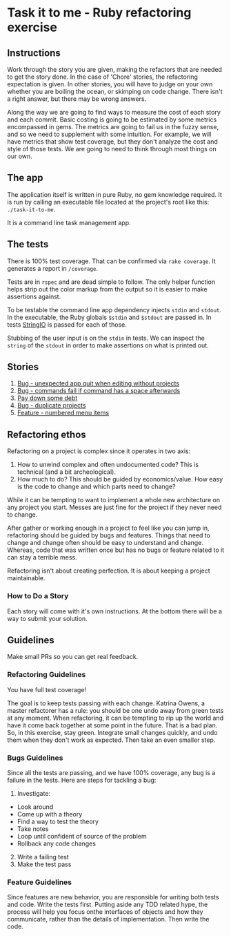 # Task it to me - Ruby refactoring exercise

## Instructions

Work through the story you are given, making the refactors that are
needed to get the story done. In the case of 'Chore' stories, the
refactoring expectation is given. In other stories, you will have to
judge on your own whether you are boiling the ocean, or skimping on
code change. There isn't a right answer, but there may be wrong answers.

Along the way we are going to find ways to measure the cost of each
story and each commit. Basic costing is going to be estimated by some metrics
encompassed in gems. The metrics are going to fail us in the fuzzy sense,
and so we need to supplement with some intuition. For example, we
will have metrics that show test coverage, but they don't analyze the
cost and style of those tests. We are going to need to think through
most things on our own.

## The app

The application itself is written in pure Ruby, no gem knowledge required.
It is run by calling an executable file located at the project's root
like this: `./task-it-to-me`.

It is a command line task management app.

## The tests

There is 100% test coverage. That can be confirmed via `rake coverage`. It
generates a report in `/coverage`.

Tests are in `rspec` and are dead simple to follow. The only helper function
helps strip out the color markup from the output so it is easier to make
assertions against.

To be testable the command line app dependency injects `stdin` and `stdout`. In
the executable, the Ruby globals `$stdin` and `$stdout` are passed in. In tests
[StringIO](https://ruby-doc.org/stdlib-2.6.4/libdoc/stringio/rdoc/StringIO.html)
is passed for each of those.

Stubbing of the user input is on the `stdin` in tests. We can inspect the
`string` of the `stdout` in order to make assertions on what is printed out.

## Stories

1. [Bug - unexpected app quit when editing without projects](stories/2-bug-unexpected-quit.md)
2. [Bug - commands fail if command has a space afterwards](stories/3-command-fails.md)
3. [Pay down some debt](stories/3-pay-down.md)
4. [Bug - duplicate projects](stories/4-duplicate-projects.md)
5. [Feature - numbered menu items](stories/5-numbered-menu-items.md)

## Refactoring ethos

Refactoring on a project is complex since it operates in two axis:

1. How to unwind complex and often undocumented code? This is technical (and a
   bit archeological).
2. How much to do? This should be guided by economics/value. How easy is the
   code to change and which parts need to change?

While it can be tempting to want to implement a whole new architecture on any
project you start. Messes are just fine for the project if they never need to
change.

After gather or working enough in a project to feel like you can jump in,
refactoring should be guided by bugs and features. Things that need to change
and change often should be easy to understand and change. Whereas, code that was
written once but has no bugs or feature related to it can stay a terrible mess.

Refactoring isn't about creating perfection. It is about keeping a project
maintainable.

### How to Do a Story

Each story will come with it's own instructions. At the bottom there
will be a way to submit your solution.

## Guidelines

Make small PRs so you can get real feedback.

### Refactoring Guidelines

You have full test coverage!

The goal is to keep tests passing with each change. Katrina Owens, a master
refactorer has a rule: you should be one undo away from green tests at any
moment. When refactoring, it can be tempting to rip up the world and have it
come back together at some point in the future. That is a bad plan. So, in this
exercise, stay green. Integrate small changes quickly, and undo them when they
don't work as expected. Then take an even smaller step.

### Bugs Guidelines
Since all the tests are passing, and we have 100% coverage, any bug is a
failure in the tests. Here are steps for tackling a bug:

1. Investigate:
  * Look around
  * Come up with a theory
  * Find a way to test the theory
  * Take notes
  * Loop until confident of source of the problem
  * Rollback any code changes
2. Write a failing test
3. Make the test pass

### Feature Guidelines
Since features are new behavior, you are responsible for writing both
tests and code. Write the tests first. Putting aside any TDD related hype,
the process will help you focus onthe interfaces of objects and how they
communicate, rather than the details of implementation. Then write the code.
